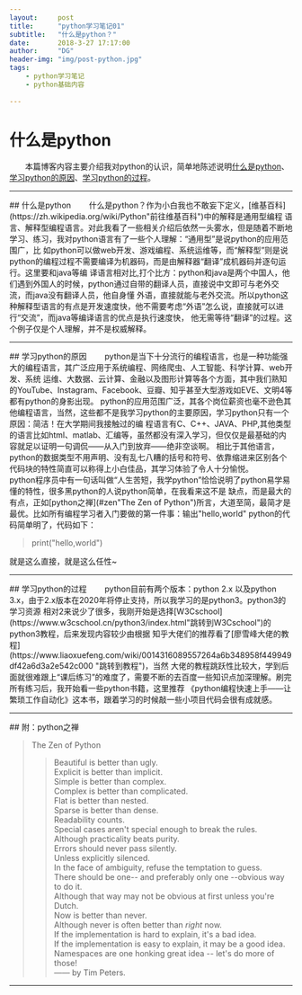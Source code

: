 ```yaml
---
layout:     post
title:      "python学习笔记01"
subtitle:   "什么是python？"
date:       2018-3-27 17:17:00
author:     "DG"
header-img: "img/post-python.jpg"
tags:
    - python学习笔记
    - python基础内容
    
---
```

# 什么是python
&ensp;&ensp;&ensp;&ensp;本篇博客内容主要介绍我对python的认识，简单地陈述说明[什么是python](#bui1)、[学习python的原因](#bui2)、[学习python的过程](
#bui3)。

---

<p id = "bui1"></p>
## 什么是python
&ensp;&ensp;&ensp;&ensp;什么是python？作为小白我也不敢妄下定义，[维基百科](https://zh.wikipedia.org/wiki/Python"前往维基百科")中的解释是通用型编程
语言、解释型编程语言。对此我看了一些相关介绍后依然一头雾水，但是随着不断地学习、练习，我对python语言有了一些个人理解：“通用型”是说python的应用范围广，比
如python可以做web开发、游戏编程、系统运维等，而“解释型”则是说python的编程过程不需要编译为机器码，而是由解释器“翻译”成机器码并逐句运行。这里要和java等编
译语言相对比,打个比方：python和java是两个中国人，他们遇到外国人的时候，python通过自带的翻译人员，直接说中文即可与老外交流，而java没有翻译人员，他自身懂
外语，直接就能与老外交流。所以python这种解释型语言的有点是开发速度快，他不需要考虑“外语”怎么说，直接就可以进行“交流”，而java等编译语言的优点是执行速度快，
他无需等待“翻译”的过程。这个例子仅是个人理解，并不是权威解释。

---

<p id = "bui2"></p>
## 学习python的原因
&ensp;&ensp;&ensp;&ensp;python是当下十分流行的编程语言，也是一种功能强大的编程语言，其广泛应用于系统编程、网络爬虫、人工智能、科学计算、web开发、系统
运维、大数据、云计算、金融以及图形计算等各个方面，其中我们熟知的YouTube、Instagram、Facebook、豆瓣、知乎甚至大型游戏如EVE、文明4等都有python的身影出现。
python的应用范围广泛，其各个岗位薪资也毫不逊色其他编程语言，当然，这些都不是我学习python的主要原因，学习python只有一个原因：简洁！在大学期间我接触过的编
程语言有C、C++、JAVA、PHP,其他类型的语言比如html、matlab、汇编等，虽然都没有深入学习，但仅仅是最基础的内容就足以证明一句调侃——从入门到放弃——绝非空谈啊。
相比于其他语言，python的数据类型不用声明、没有乱七八糟的括号和符号、依靠缩进来区别各个代码块的特性简直可以称得上小白佳品，其学习体验了令人十分愉悦。
&ensp;&ensp;&ensp;&ensp;python程序员中有一句话叫做“人生苦短，我学python”恰恰说明了python易学易懂的特性，很多黑python的人说python简单，在我看来这不是
缺点，而是最大的有点，正如[python之禅](#zen"The Zen of Python")所言，大道至简，最简才是最优。比如所有编程学习者入门要做的第一件事：输出"hello,world"
python的代码简单明了，代码如下：

>    print("hello,world")

就是这么直接，就是这么任性~

---

<p id = "bui3"></p>
## 学习python的过程
&ensp;&ensp;&ensp;&ensp;python目前有两个版本：python 2.x 以及python 3.x，由于2.x版本在2020年将停止支持，所以我学习的是python3。python3的学习资源
相对2来说少了很多，我刚开始是选择[W3Cschool](https://www.w3cschool.cn/python3/index.html"跳转到W3Cschool")的python3教程，后来发现内容较少由根据
知乎大佬们的推荐看了[廖雪峰大佬的教程](https://www.liaoxuefeng.com/wiki/0014316089557264a6b348958f449949df42a6d3a2e542c000 "跳转到教程")，当然
大佬的教程跳跃性比较大，学到后面就很难跟上“课后练习”的难度了，需要不断的去百度一些知识点加深理解。刷完所有练习后，我开始看一些python书籍，这里推荐
《python编程快速上手——让繁琐工作自动化》这本书，跟着学习的时候敲一些小项目代码会很有成就感。

---

<p id = "zen"></p>
## 附：python之禅

>    The Zen of Python<br>
>>    Beautiful is better than ugly.<br>
Explicit is better than implicit.<br>
Simple is better than complex.<br>
Complex is better than complicated.<br>
Flat is better than nested.<br>
Sparse is better than dense.<br>
Readability counts.<br>
Special cases aren't special enough to break the rules.<br>
Although practicality beats purity.<br>
Errors should never pass silently.<br>
Unless explicitly silenced.<br>
In the face of ambiguity, refuse the temptation to guess.<br>
There should be one-- and preferably only one --obvious way to do it.<br>
Although that way may not be obvious at first unless you're Dutch.<br>
Now is better than never.<br>
Although never is often better than *right* now.<br>
If the implementation is hard to explain, it's a bad idea.<br>
If the implementation is easy to explain, it may be a good idea.<br>
Namespaces are one honking great idea -- let's do more of those!<br>
                                                  —— by Tim Peters.<br>

---
